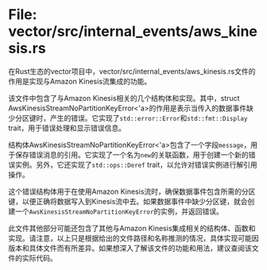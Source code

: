 # File: vector/src/internal_events/aws_kinesis.rs

在Rust生态的vector项目中，vector/src/internal_events/aws_kinesis.rs文件的作用是实现与Amazon Kinesis流集成的功能。

该文件中包含了与Amazon Kinesis相关的几个结构体和实现。其中，struct AwsKinesisStreamNoPartitionKeyError<'a>的作用是表示当传入的数据事件缺少分区键时，产生的错误。它实现了`std::error::Error`和`std::fmt::Display` trait，用于错误处理和显示错误信息。

结构体AwsKinesisStreamNoPartitionKeyError<'a>包含了一个字段`message`，用于保存错误消息的引用。它实现了一个名为`new`的关联函数，用于创建一个新的错误实例。另外，它还实现了`std::ops::Deref` trait，以允许对错误实例进行解引用操作。

这个错误结构体用于在使用Amazon Kinesis流时，确保数据事件包含所需的分区键，以便正确将数据写入到Kinesis流中去。如果数据事件中缺少分区键，就会创建一个`AwsKinesisStreamNoPartitionKeyError`的实例，并返回错误。

此文件其他部分可能还包含了其他与Amazon Kinesis集成相关的结构体、函数和实现。请注意，以上只是根据给出的文件路径和名称推测的情况，具体实现可能因版本和具体文件而有所差异。如果想深入了解该文件的功能和用法，建议查阅该文件的实际代码。

